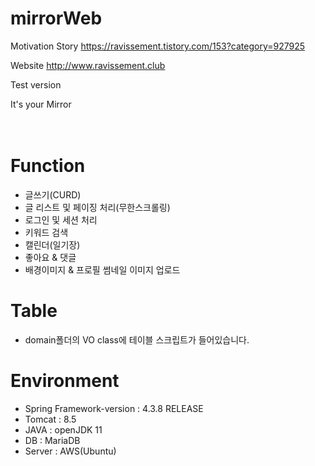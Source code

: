 # mirrorWeb


Motivation Story
https://ravissement.tistory.com/153?category=927925


Website
http://www.ravissement.club


Test version


It's your Mirror<br>
<br>
<br>



# Function
- 글쓰기(CURD)
- 글 리스트 및 페이징 처리(무한스크롤링)
- 로그인 및 세션 처리
- 키워드 검색
- 캘린더(일기장)
- 좋아요 & 댓글
- 배경이미지 & 프로필 썸네일 이미지 업로드
# Table
- domain폴더의 VO class에 테이블 스크립트가 들어있습니다.
# Environment
- Spring Framework-version : 4.3.8 RELEASE <br>
- Tomcat : 8.5 <br>
- JAVA : openJDK 11 <br>
- DB : MariaDB <br>
- Server : AWS(Ubuntu) <br>
